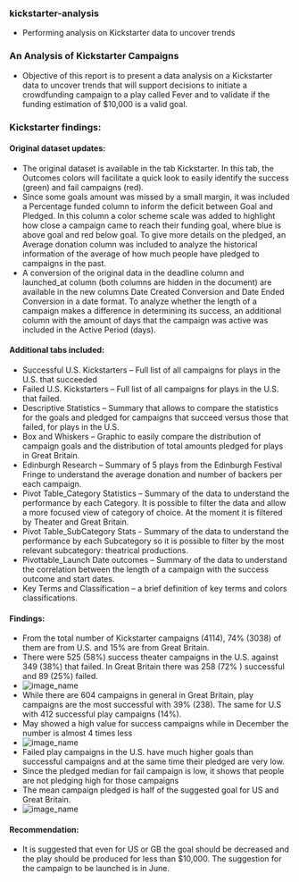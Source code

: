 ### kickstarter-analysis
* Performing analysis on Kickstarter data to uncover trends

### An Analysis of Kickstarter Campaigns
* Objective of this report is to present a data analysis on a Kickstarter data to uncover trends that will support decisions to initiate a crowdfunding campaign to a play called Fever and to validate if the funding estimation of $10,000 is a valid goal.

### Kickstarter findings:
#### Original dataset updates:
* The original dataset is available in the tab Kickstarter. In this tab, the Outcomes colors will facilitate a quick look to easily identify the success (green) and fail campaigns (red).  
* Since some goals amount was missed by a small margin, it was included a Percentage funded column to inform the deficit between Goal and Pledged. In this column a color scheme scale was added to highlight how close a campaign came to reach their funding goal, where blue is above goal and red below goal. To give more details on the pledged, an Average donation column was included to analyze the historical information of the average of how much people have pledged to campaigns in the past.
* A conversion of the original data in the deadline column and launched_at column (both columns are hidden in the document) are available in the new columns Date Created Conversion and Date Ended Conversion in a date format. To analyze whether the length of a campaign makes a difference in determining its success, an additional column with the amount of days that the campaign was active was included in the Active Period (days).
#### Additional tabs included: 
* Successful U.S. Kickstarters – Full list of all campaigns for plays in the U.S. that succeeded
*	Failed U.S. Kickstarters – Full list of all campaigns for plays in the U.S. that failed.
*	Descriptive Statistics – Summary that allows to compare the statistics for the goals and pledged for campaigns that succeed versus those that failed, for plays in the U.S.
*	Box and Whiskers – Graphic to easily compare the distribution of campaign goals and the distribution of total amounts pledged for plays in Great Britain.
*	Edinburgh Research – Summary of 5 plays from the Edinburgh Festival Fringe to understand the average donation and number of backers per each campaign.
*	Pivot Table_Category Statistics – Summary of the data to understand the performance by each Category. It is possible to filter the data and allow a more focused view of category of choice. At the moment it is filtered by Theater and Great Britain.
*	Pivot Table_SubCategory Stats - Summary of the data to understand the performance by each Subcategory so it is possible to filter by the most relevant subcategory: theatrical productions.
*	Pivottable_Launch Date outcomes – Summary of the data to understand the correlation between the length of a campaign with the success outcome and start dates.
*	Key Terms and Classification – a brief definition of key terms and colors classifications.
#### Findings:
* From the total number of Kickstarter campaigns (4114), 74% (3038) of them are from U.S. and 15% are from Great Britain. 
*	There were 525 (58%) success theater campaigns in the U.S. against 349 (38%) that failed. In Great Britain there was 258 (72% ) successful and 89 (25%) failed. 
*	![image_name](path/to/image_name.png) 
*	While there are 604 campaigns in general in Great Britain, play campaigns are the most successful with 39% (238). The same for U.S with 412 successful play campaigns (14%).
*	 May showed a high value for success campaigns while in December the number is almost 4 times less
*	![image_name](path/to/image_name.png)
*	Failed play campaigns in the U.S. have much higher goals than successful campaigns and at the same time their pledged are very low.
*	Since the pledged median for fail campaign is low, it shows that people are not pledging high for those campaigns
*	The mean campaign pledged is half of the suggested goal for US and Great Britain.
*	![image_name](path/to/image_name.png)
#### Recommendation:
* It is suggested that even for US or GB the goal should be decreased and the play should be produced for less than $10,000. The suggestion for the campaign to be launched is in June. 



